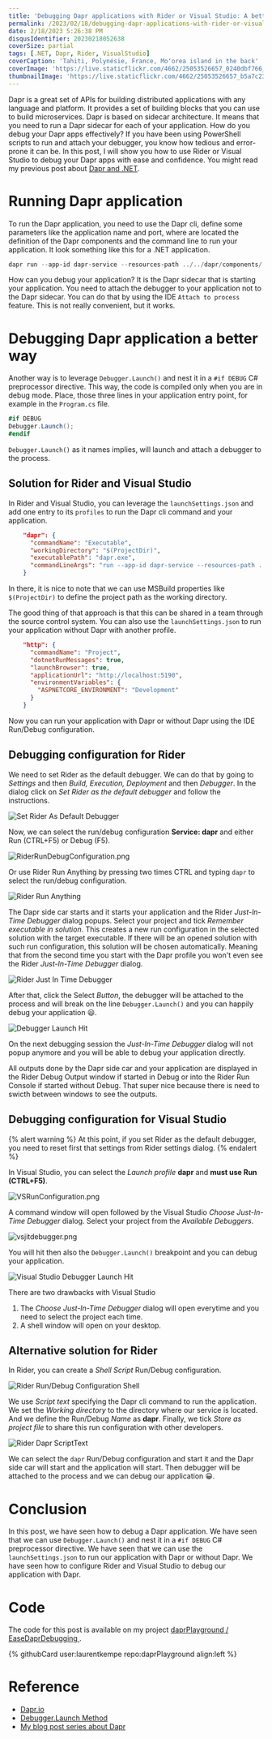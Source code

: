 ```yaml
---
title: 'Debugging Dapr applications with Rider or Visual Studio: A better way'
permalink: /2023/02/18/debugging-dapr-applications-with-rider-or-visual-studio-a-better-way/
date: 2/18/2023 5:26:38 PM
disqusIdentifier: 20230218052638
coverSize: partial
tags: [.NET, Dapr, Rider, VisualStudio]
coverCaption: 'Tahiti, Polynésie, France, Moʻorea island in the back'
coverImage: 'https://live.staticflickr.com/4662/25053526657_0240dbf766_h.jpg'
thumbnailImage: 'https://live.staticflickr.com/4662/25053526657_b5a7c23594_q.jpg'
---
```

Dapr is a great set of APIs for building distributed applications with any language and platform. It provides a set of building blocks that you can use to build microservices. Dapr is based on sidecar architecture. It means that you need to run a Dapr sidecar for each of your application. How do you debug your Dapr apps effectively? If you have been using PowerShell scripts to run and attach your debugger, you know how tedious and error-prone it can be. In this post, I will show you how to use Rider or Visual Studio to debug your Dapr apps with ease and confidence. You might read my previous post about [Dapr and .NET](https://laurentkempe.com/tags/Dapr/).
<!-- more -->

# Running Dapr application

To run the Dapr application, you need to use the Dapr cli, define some parameters like the application name and port, where are located the definition of the Dapr components and the command line to run your application. It look something like this for a .NET application.

```powershell
dapr run --app-id dapr-service --resources-path ../../dapr/components/ --app-port 5190 -- dotnet run --project .
```

How can you debug your application? It is the Dapr sidecar that is starting your application. You need to attach the debugger to your application not to the Dapr sidecar. You can do that by using the IDE `Attach to process` feature. This is not really convenient, but it works.

# Debugging Dapr application a better way

Another way is to leverage `Debugger.Launch()` and nest it in a `#if DEBUG` C# preprocessor directive. This way, the code is compiled only when you are in debug mode. Place, those three lines in your application entry point, for example in the `Program.cs` file.

```csharp
#if DEBUG
Debugger.Launch();
#endif
```

`Debugger.Launch()` as it names implies, will launch and attach a debugger to the process.

## Solution for Rider and Visual Studio

In Rider and Visual Studio, you can leverage the `launchSettings.json` and add one entry to its `profiles` to run the Dapr cli command and your application.

```json
    "dapr": {
      "commandName": "Executable",
      "workingDirectory": "$(ProjectDir)",
      "executablePath": "dapr.exe",
      "commandLineArgs": "run --app-id dapr-service --resources-path ../dapr/components/ --app-port 5190 -- dotnet run --project ."
    }
```

In there, it is nice to note that we can use MSBuild properties like `$(ProjectDir)` to define the project path as the working directory. 

The good thing of that approach is that this can be shared in a team through the source control system. You can also use the `launchSettings.json` to run your application without Dapr with another profile.

```json
    "http": {
      "commandName": "Project",
      "dotnetRunMessages": true,
      "launchBrowser": true,
      "applicationUrl": "http://localhost:5190",
      "environmentVariables": {
        "ASPNETCORE_ENVIRONMENT": "Development"
      }
    }
```

Now you can run your application with Dapr or without Dapr using the IDE Run/Debug configuration.

## Debugging configuration for Rider

We need to set Rider as the default debugger. We can do that by going to _Settings_ and then _Build, Execution, Deployment_ and then _Debugger_. In the dialog click on _Set Rider as the default debugger_ and follow the instructions.

![Set Rider As Default Debugger](/images/SetRiderAsDefaultDebugger.png)

Now, we can select the run/debug configuration **Service: dapr** and either Run (CTRL+F5) or Debug (F5).

![RiderRunDebugConfiguration.png](/images/RiderRunDebugConfiguration.png)

Or use Rider Run Anything by pressing two times CTRL and typing `dapr` to select the run/debug configuration.

![Rider Run Anything](/images/RiderRunAnything.png)

The Dapr side car starts and it starts your application and the Rider _Just-ln-Time Debugger_ dialog popups. Select your project and tick _Remember executable in solution_. This creates a new run configuration in the selected solution with the target executable. If there will be an opened solution with such run configuration, this solution will be chosen automatically. Meaning that from the second time you start with the Dapr profile you won't even see the Rider _Just-ln-Time Debugger_ dialog.

![Rider Just In Time Debugger](/images/RiderJITDebuggerLauncher64.png)

After that, click the Select _Button_, the debugger will be attached to the process and will break on the line `Debugger.Launch()` and you can happily debug your application 😃.

![Debugger Launch Hit](/images/DebuggerLaunchHit.png)

On the next debugging session the _Just-ln-Time Debugger_ dialog will not popup anymore and you will be able to debug your application directly.

All outputs done by the Dapr side car and your application are displayed in the Rider Debug Output window if started in Debug or into the Rider Run Console if started without Debug. That super nice because there is need to swicth between windows to see the outputs.

## Debugging configuration for Visual Studio

{% alert warning %}
At this point, if you set Rider as the default debugger, you need to reset first that settings from Rider settings dialog.
{% endalert %}

In Visual Studio, you can select the _Launch profile_ **dapr** and **must use Run (CTRL+F5)**. 

![VSRunConfiguration.png](/images/VSRunConfiguration.png)

A command window will open followed by the Visual Studio _Choose Just-ln-Time Debugger_ dialog. Select your project from the _Available Debuggers_. 

![vsjitdebugger.png](/images/vsjitdebugger.png)

You will hit then also the `Debugger.Launch()` breakpoint and you can debug your application.

![Visual Studio Debugger Launch Hit](/images/VSDebuggerLaunchHit.png)

There are two drawbacks with Visual Studio
1. The _Choose Just-ln-Time Debugger_ dialog will open everytime and you need to select the project each time.
2. A shell window will open on your desktop.

## Alternative solution for Rider

In Rider, you can create a _Shell Script_ Run/Debug configuration. 

![Rider Run/Debug Configuration Shell](/images/RiderRunDebugConfigurationShell.png)

We use _Script text_ specifying the Dapr cli command to run the application. We set the _Working directory_ to the directory where our service is located. And we define the Run/Debug _Name_ as **dapr**. Finally, we tick _Store as project file_ to share this run configuration with other developers.

![Rider Dapr ScriptText](/images/RiderDaprScriptText.png)

We can select the `dapr` Run/Debug configuration and start it and the Dapr side car will start and the application will start. Then debugger will be attached to the process and we can debug our application 😀.

# Conclusion

In this post, we have seen how to debug a Dapr application. We have seen that we can use `Debugger.Launch()` and nest it in a `#if DEBUG` C# preprocessor directive. We have seen that we can use the `launchSettings.json` to run our application with Dapr or without Dapr. We have seen how to configure Rider and Visual Studio to debug our application with Dapr.

# Code

The code for this post is available on my project [daprPlayground / EaseDaprDebugging ](https://github.com/laurentkempe/daprPlayground/tree/master/EaseDaprDebugging).

<p></p>
{% githubCard user:laurentkempe repo:daprPlayground align:left %}

# Reference

* [Dapr.io](https://dapr.io/)
* [Debugger.Launch Method](https://learn.microsoft.com/en-us/dotnet/api/system.diagnostics.debugger.launch?view=net-7.0)
* [My blog post series about Dapr](https://laurentkempe.com/tags/Dapr/)
